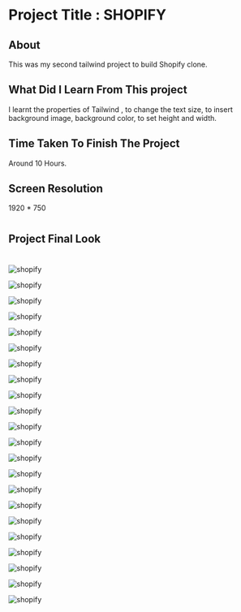 # Project Title : SHOPIFY

## About 

This was my second tailwind project to build Shopify clone.

## What Did I Learn From This project

I learnt the properties of Tailwind , to change the text size, to insert background image, background color, to set height and width.

## Time Taken To Finish The Project

Around 10 Hours.

## Screen Resolution

1920 * 750

#

## Project Final Look

#

![shopify](./screenshots/Screenshot1.png)

![shopify](./screenshots/screenshot2.png)

![shopify](./screenshots/screenshot3.png)

![shopify](./screenshots/screenshot4.png)

![shopify](./screenshots/screenshot5.png)

![shopify](./screenshots/screenshot6.png)

![shopify](./screenshots/screenshot7.png)

![shopify](./screenshots/screenshot8.png)

![shopify](./screenshots/screenshot9.png)

![shopify](./screenshots/screenshot10.png)

![shopify](./screenshots/screenshot11.png)

![shopify](./screenshots/screenshot12.png)

![shopify](./screenshots/mob1.png)

![shopify](./screenshots/mob2.png)

![shopify](./screenshots/mob3.png)

![shopify](./screenshots/mob4.png)

![shopify](./screenshots/mob5.png)

![shopify](./screenshots/mob6.png)

![shopify](./screenshots/mob7.png)

![shopify](./screenshots/mob8.png)

![shopify](./screenshots/mob9.png)

![shopify](./screenshots/mob10.png)



